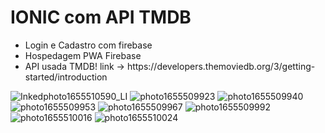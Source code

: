 <h1>IONIC com API TMDB</h1> 


<ul>
  <li>
    Login e Cadastro com firebase
  </li>
  <li>
    Hospedagem PWA Firebase
  </li>
  <li>
    API usada TMDB! 
    link -> https://developers.themoviedb.org/3/getting-started/introduction
  </li>
</ul>

![Inkedphoto1655510590_LI](https://user-images.githubusercontent.com/83943087/174414139-0cd1a4c5-61c4-436f-8ad3-4231f7695537.jpg)
![photo1655509923](https://user-images.githubusercontent.com/83943087/174413745-666ec04e-e4ce-47da-864f-1038ba823501.jpeg)
![photo1655509940](https://user-images.githubusercontent.com/83943087/174413752-acc5cf58-beba-4dc6-83df-9a70d0f75ca2.jpeg)
![photo1655509953](https://user-images.githubusercontent.com/83943087/174413762-8458f268-45d2-4aba-8c61-014ed4cc98e5.jpeg)
![photo1655509967](https://user-images.githubusercontent.com/83943087/174413771-c7d91207-9cb7-49bc-94c0-462006f627a0.jpeg)
![photo1655509992](https://user-images.githubusercontent.com/83943087/174413777-99b4ce1b-3d40-43c9-8953-c9c02a767e5c.jpeg)
![photo1655510016](https://user-images.githubusercontent.com/83943087/174413784-5932d16d-95b7-4900-a093-266e6846ea60.jpeg)
![photo1655510024](https://user-images.githubusercontent.com/83943087/174413791-179188ad-4a1e-4ac0-918d-843f304d718a.jpeg)

